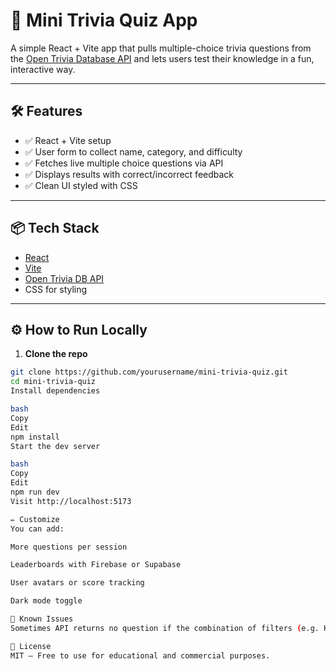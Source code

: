 # 🧠 Mini Trivia Quiz App

A simple React + Vite app that pulls multiple-choice trivia questions from the [Open Trivia Database API](https://opentdb.com/) and lets users test their knowledge in a fun, interactive way.

---

## 🛠 Features

- ✅ React + Vite setup
- ✅ User form to collect name, category, and difficulty
- ✅ Fetches live multiple choice questions via API
- ✅ Displays results with correct/incorrect feedback
- ✅ Clean UI styled with CSS

---

## 📦 Tech Stack

- [React](https://reactjs.org/)
- [Vite](https://vitejs.dev/)
- [Open Trivia DB API](https://opentdb.com/)
- CSS for styling

---

## ⚙️ How to Run Locally

1. **Clone the repo**

```bash
git clone https://github.com/yourusername/mini-trivia-quiz.git
cd mini-trivia-quiz
Install dependencies

bash
Copy
Edit
npm install
Start the dev server

bash
Copy
Edit
npm run dev
Visit http://localhost:5173

✏️ Customize
You can add:

More questions per session

Leaderboards with Firebase or Supabase

User avatars or score tracking

Dark mode toggle

🐛 Known Issues
Sometimes API returns no question if the combination of filters (e.g. Hard + Sports) has no available question.

📄 License
MIT — Free to use for educational and commercial purposes.
